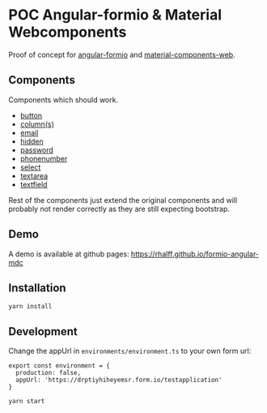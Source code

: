 # POC Angular-formio & Material Webcomponents

Proof of concept for [angular-formio](https://github.com/formio/angular-formio) and [material-components-web](https://github.com/material-components/material-components-web).

## Components

Components which should work.

 - [button](https://github.com/rhalff/formio-angular-mdc/blob/master/src/app/material/components/button/Button.ts)
 - [column(s)](https://github.com/rhalff/formio-angular-mdc/blob/master/src/app/material/components/columns/Columns.ts)
 - [email](https://github.com/rhalff/formio-angular-mdc/blob/master/src/app/material/components/email/Email.ts)
 - [hidden](https://github.com/rhalff/formio-angular-mdc/blob/master/src/app/material/components/hidden/Hidden.ts)
 - [password](https://github.com/rhalff/formio-angular-mdc/blob/master/src/app/material/components/password/Password.ts)
 - [phonenumber](https://github.com/rhalff/formio-angular-mdc/blob/master/src/app/material/components/phonenumber/PhoneNumber.ts)
 - [select](https://github.com/rhalff/formio-angular-mdc/blob/master/src/app/material/components/select/Select.ts)
 - [textarea](https://github.com/rhalff/formio-angular-mdc/blob/master/src/app/material/components/textarea/TextArea.ts)
 - [textfield](https://github.com/rhalff/formio-angular-mdc/blob/master/src/app/material/components/textfield/TextField.ts)
 
Rest of the components just extend the original components and will probably not render correctly as they are still expecting bootstrap.

## Demo

A demo is available at github pages: https://rhalff.github.io/formio-angular-mdc

## Installation

```
yarn install
```

## Development

Change the appUrl in `environments/environment.ts` to your own form url:

```
export const environment = {
  production: false,
  appUrl: 'https://drptiyhiheyemsr.form.io/testapplication'
}
```

```
yarn start 
```










